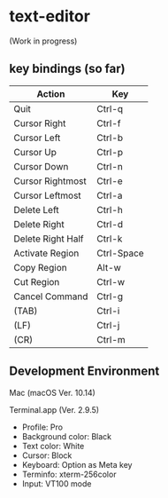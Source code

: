 # text-editor
(Work in progress)

## key bindings (so far)
|Action|Key|
|---|---|
|Quit|Ctrl-q|
|Cursor Right|Ctrl-f|
|Cursor Left|Ctrl-b|
|Cursor Up|Ctrl-p|
|Cursor Down|Ctrl-n|
|Cursor Rightmost|Ctrl-e|
|Cursor Leftmost|Ctrl-a|
|Delete Left|Ctrl-h|
|Delete Right|Ctrl-d|
|Delete Right Half|Ctrl-k|
|Activate Region|Ctrl-Space|
|Copy Region|Alt-w|
|Cut Region|Ctrl-w|
|Cancel Command|Ctrl-g|
|(TAB)|Ctrl-i|
|(LF)|Ctrl-j|
|(CR)|Ctrl-m|

## Development Environment
Mac (macOS Ver. 10.14)

Terminal.app (Ver. 2.9.5)
- Profile: Pro
- Background color: Black
- Text color: White
- Cursor: Block
- Keyboard: Option as Meta key
- Terminfo: xterm-256color
- Input: VT100 mode
